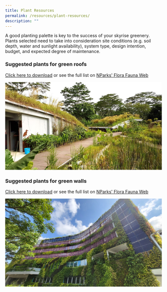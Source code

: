 ```yaml
---
title: Plant Resources
permalink: /resources/plant-resources/
description: ""
---
```

A good planting palette is key to the success of your skyrise greenery. Plants selected need to take into consideration site conditions (e.g. soil depth, water and sunlight availability), system type, design intention, budget, and expected degree of maintenance. 

### **Suggested plants for green roofs**
[Click here to download](/files/Plant%20resources/suggested%20plant%20species%20for%20green%20roofs.pdf) or see the full list on [NParks' Flora Fauna Web](https://www.nparks.gov.sg/florafaunaweb/species-search?tag={50240719-F8B3-4F3D-9106-464B070D91A0}|{CF7C53EB-DA70-4767-9BB4-0A87B22E642E})

<img style="width:600px" src="/images/Skyrise%20Greenery/Kranji.jpg">

### **Suggested plants for green walls** 
[Click here to download](/files/Plant%20resources/suggested%20plant%20species%20for%20green%20walls.pdf) or see the full list on [NParks' Flora Fauna Web]()

<img style="width:600px" src="/images/Skyrise%20Greenery/keppel.jpg">